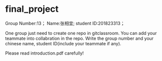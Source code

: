 # final_project
Group Number:13；
Name:张相宜; student ID:201823313；

One group just need to create one repo in gitclassroom. You can add your teammate into collabration in the repo.
Write the group number and your chinese name, student ID(include your teammate if any).

Please read introduction.pdf carefully!

